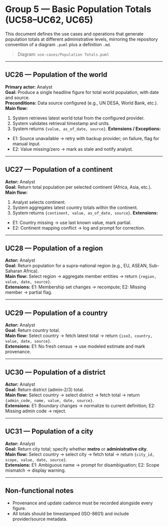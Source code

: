 # Group 5 — Basic Population Totals (UC58–UC62, UC65)

This document defines the use cases and operations that generate population totals at different administrative levels, mirroring the repository convention of a diagram `.puml` plus a definition `.md`.

> Diagram: `use-cases/Population Totals.puml`

---

## UC26 — Population of the world
**Primary actor:** Analyst  
**Goal:** Produce a single headline figure for total world population, with date and source.  
**Preconditions:** Data source configured (e.g., UN DESA, World Bank, etc.).  
**Main flow:**
1. System retrieves latest world total from the configured provider.
2. System validates retrieval timestamp and units.
3. System returns `{value, as_of_date, source}`.
   **Extensions / Exceptions:**
- E1: Source unavailable → retry with backup provider; on failure, flag for manual input.
- E2: Value missing/zero → mark as stale and notify analyst.

---

## UC27 — Population of a continent
**Actor:** Analyst  
**Goal:** Return total population per selected continent (Africa, Asia, etc.).  
**Main flow:**
1. Analyst selects continent.
2. System aggregates latest country totals within the continent.
3. System returns `{continent, value, as_of_date, source}`.
   **Extensions:**
- E1: Country missing → use last known value, mark partial.
- E2: Continent mapping conflict → log and prompt for correction.

---

## UC28 — Population of a region
**Actor:** Analyst  
**Goal:** Return population for a supra-national region (e.g., EU, ASEAN, Sub-Saharan Africa).  
**Main flow:** Select region → aggregate member entities → return `{region, value, date, source}`.  
**Extensions:** E1: Membership set changes → recompute; E2: Missing member → partial flag.

---

## UC29 — Population of a country
**Actor:** Analyst  
**Goal:** Return country total.  
**Main flow:** Select country → fetch latest total → return `{iso3, country, value, date, source}`.  
**Extensions:** E1: No fresh census → use modeled estimate and mark provenance.

---

## UC30 — Population of a district
**Actor:** Analyst  
**Goal:** Return district (admin-2/3) total.  
**Main flow:** Select country → select district → fetch total → return `{admin_code, name, value, date, source}`.  
**Extensions:** E1: Boundary changes → normalize to current definition; E2: Missing admin code → reject.

---

## UC31 — Population of a city
**Actor:** Analyst  
**Goal:** Return city total; specify whether **metro** or **administrative city**.  
**Main flow:** Select country → select city → fetch total → return `{city_id, scope, value, date, source}`.  
**Extensions:** E1: Ambiguous name → prompt for disambiguation; E2: Scope mismatch → display warning.

---

## Non-functional notes
- Provenance and update cadence must be recorded alongside every figure.
- All totals should be timestamped (ISO-8601) and include provider/source metadata.
